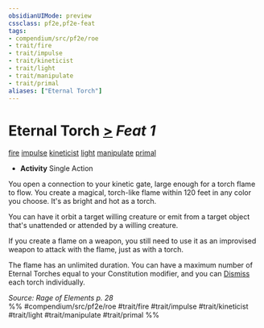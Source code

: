 ```yaml
---
obsidianUIMode: preview
cssclass: pf2e,pf2e-feat
tags:
- compendium/src/pf2e/roe
- trait/fire
- trait/impulse
- trait/kineticist
- trait/light
- trait/manipulate
- trait/primal
aliases: ["Eternal Torch"]
---
```

# Eternal Torch  [>](chapter-9-playing-the-game.md#Actions "Single Action") *Feat 1*  
[fire](fire.md "Fire Energy & Element Trait")  [impulse](impulse-roe.md "Impulse Action & Ability Trait")  [kineticist](kineticist-roe.md "Kineticist Class Trait")  [light](Reference/Rules/Traits/light.md "Light Effect Trait")  [manipulate](manipulate.md "Manipulate General Trait")  [primal](primal.md "Primal Tradition Trait")  

- **Activity** Single Action

You open a connection to your kinetic gate, large enough for a torch flame to flow. You create a magical, torch-like flame within 120 feet in any color you choose. It's as bright and hot as a torch.

You can have it orbit a target willing creature or emit from a target object that's unattended or attended by a willing creature.

If you create a flame on a weapon, you still need to use it as an improvised weapon to attack with the flame, just as with a torch.

The flame has an unlimited duration. You can have a maximum number of Eternal Torches equal to your Constitution modifier, and you can [Dismiss](dismiss.md) each torch individually.

*Source: Rage of Elements p. 28*  
%% #compendium/src/pf2e/roe #trait/fire #trait/impulse #trait/kineticist #trait/light #trait/manipulate #trait/primal %%
